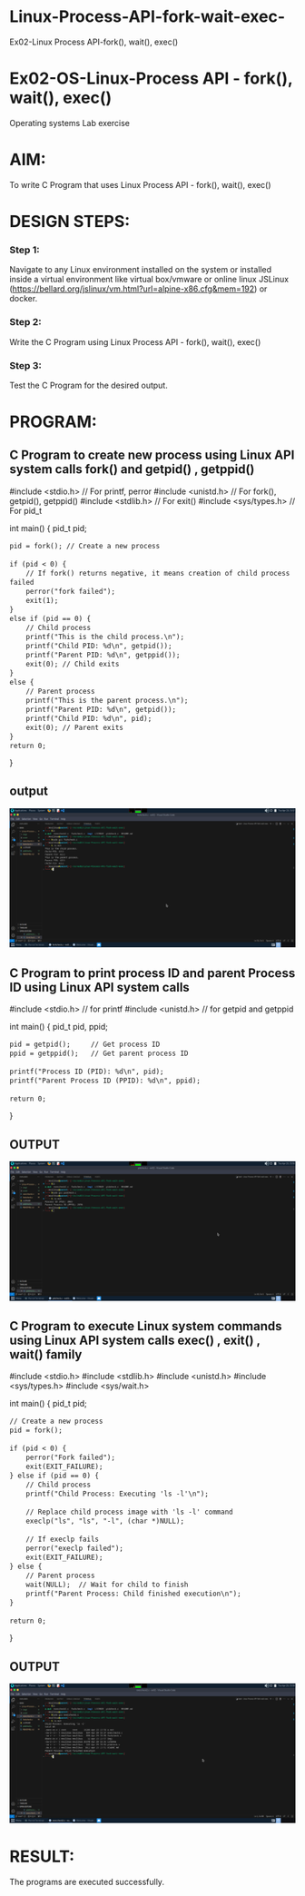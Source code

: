 # Linux-Process-API-fork-wait-exec-
Ex02-Linux Process API-fork(), wait(), exec()
# Ex02-OS-Linux-Process API - fork(), wait(), exec()
Operating systems Lab exercise


# AIM:
To write C Program that uses Linux Process API - fork(), wait(), exec()

# DESIGN STEPS:

### Step 1:

Navigate to any Linux environment installed on the system or installed inside a virtual environment like virtual box/vmware or online linux JSLinux (https://bellard.org/jslinux/vm.html?url=alpine-x86.cfg&mem=192) or docker.

### Step 2:

Write the C Program using Linux Process API - fork(), wait(), exec()

### Step 3:

Test the C Program for the desired output. 

# PROGRAM:

## C Program to create new process using Linux API system calls fork() and getpid() , getppid()  
#include <stdio.h>    // For printf, perror
#include <unistd.h>   // For fork(), getpid(), getppid()
#include <stdlib.h>   // For exit()
#include <sys/types.h> // For pid_t

int main() {
    pid_t pid;

    pid = fork(); // Create a new process

    if (pid < 0) {
        // If fork() returns negative, it means creation of child process failed
        perror("fork failed");
        exit(1);
    }
    else if (pid == 0) {
        // Child process
        printf("This is the child process.\n");
        printf("Child PID: %d\n", getpid());
        printf("Parent PID: %d\n", getppid());
        exit(0); // Child exits
    }
    else {
        // Parent process
        printf("This is the parent process.\n");
        printf("Parent PID: %d\n", getpid());
        printf("Child PID: %d\n", pid);
        exit(0); // Parent exits
    }
    return 0;
}

## output

![alt text](img1/2.png)

## C Program to print process ID and parent Process ID using Linux API system calls

#include <stdio.h>    // for printf
#include <unistd.h>   // for getpid and getppid

int main() {
    pid_t pid, ppid;

    pid = getpid();     // Get process ID
    ppid = getppid();   // Get parent process ID

    printf("Process ID (PID): %d\n", pid);
    printf("Parent Process ID (PPID): %d\n", ppid);

    return 0;
}











## OUTPUT


![alt text](img1/1..png)






## C Program to execute Linux system commands using Linux API system calls exec() , exit() , wait() family


#include <stdio.h>
#include <stdlib.h>
#include <unistd.h>
#include <sys/types.h>
#include <sys/wait.h>

int main() {
    pid_t pid;

    // Create a new process
    pid = fork();

    if (pid < 0) {
        perror("Fork failed");
        exit(EXIT_FAILURE);
    } else if (pid == 0) {
        // Child process
        printf("Child Process: Executing 'ls -l'\n");
        
        // Replace child process image with 'ls -l' command
        execlp("ls", "ls", "-l", (char *)NULL);

        // If execlp fails
        perror("execlp failed");
        exit(EXIT_FAILURE);
    } else {
        // Parent process
        wait(NULL);  // Wait for child to finish
        printf("Parent Process: Child finished execution\n");
    }

    return 0;
}
























## OUTPUT



![alt text](img1/3.png)















# RESULT:
The programs are executed successfully.
